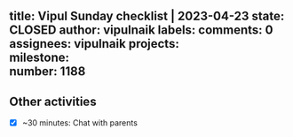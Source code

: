 title:	Vipul Sunday checklist | 2023-04-23
state:	CLOSED
author:	vipulnaik
labels:	
comments:	0
assignees:	vipulnaik
projects:	
milestone:	
number:	1188
--
## Other activities

- [x] ~30 minutes: Chat with parents
